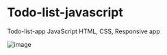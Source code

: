 # Todo-list-javascript
Todo-list-app JavaScript HTML, CSS, Responsive app

![image](https://github.com/Abdull121/Todo-list-javascript/assets/93944428/a1363bbd-1bfb-45b2-9f05-942cc0af0f87)

